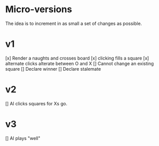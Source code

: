 # Micro-versions
The idea is to increment in as small a set of changes as possible.

# v1
[x] Render a naughts and crosses board
[x] clicking fills a square
[x] alternate clicks alterate between O and X
[] Cannot change an existing square
[] Declare winner
[] Declare stalemate

# v2
[] AI clicks squares for Xs go.

# v3
[] AI plays "well"
